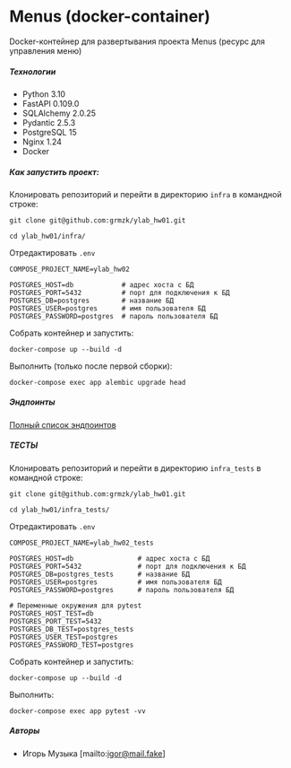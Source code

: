 # Menus (docker-container)
Docker-контейнер для развертывания проекта Menus (ресурс для управления меню)

##### Технологии
- Python 3.10
- FastAPI 0.109.0
- SQLAlchemy 2.0.25
- Pydantic 2.5.3
- PostgreSQL 15
- Nginx 1.24
- Docker

##### Как запустить проект:

Клонировать репозиторий и перейти в директорию `infra` в командной строке:

```
git clone git@github.com:grmzk/ylab_hw01.git
```

```
cd ylab_hw01/infra/
```

Отредактировать `.env`

```
COMPOSE_PROJECT_NAME=ylab_hw02

POSTGRES_HOST=db            # адрес хоста с БД
POSTGRES_PORT=5432          # порт для подключения к БД
POSTGRES_DB=postgres        # название БД
POSTGRES_USER=postgres      # имя пользователя БД
POSTGRES_PASSWORD=postgres  # пароль пользователя БД
```

Собрать контейнер и запустить:

```
docker-compose up --build -d
```

Выполнить (только после первой сборки):

```
docker-compose exec app alembic upgrade head
```

##### Эндпоинты

[Полный список эндпоинтов](http://127.0.0.1/api/docs/)

##### ТЕСТЫ

Клонировать репозиторий и перейти в директорию `infra_tests` 
в командной строке:

```
git clone git@github.com:grmzk/ylab_hw01.git
```

```
cd ylab_hw01/infra_tests/
```

Отредактировать `.env`

```
COMPOSE_PROJECT_NAME=ylab_hw02_tests

POSTGRES_HOST=db                # адрес хоста с БД
POSTGRES_PORT=5432              # порт для подключения к БД
POSTGRES_DB=postgres_tests      # название БД
POSTGRES_USER=postgres          # имя пользователя БД
POSTGRES_PASSWORD=postgres      # пароль пользователя БД

# Переменные окружения для pytest
POSTGRES_HOST_TEST=db
POSTGRES_PORT_TEST=5432
POSTGRES_DB_TEST=postgres_tests
POSTGRES_USER_TEST=postgres
POSTGRES_PASSWORD_TEST=postgres
```

Собрать контейнер и запустить:

```
docker-compose up --build -d
```

Выполнить:

```
docker-compose exec app pytest -vv
```

##### Авторы
- Игорь Музыка [mailto:igor@mail.fake]
